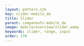 ```yaml
---
layout: pattern.njk
key: slider-mobile_de
title: Slider
parent: components-mobile_de
image: mobile/overview/slider.webp
keywords: slider, range, input
order: 170
---
```



